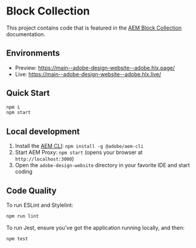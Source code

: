 # Block Collection

This project contains code that is featured in the [AEM Block Collection](https://www.aem.live/developer/block-collection#block-collection-1) documentation.

## Environments

- Preview: https://main--adobe-design-website--adobe.hlx.page/
- Live: https://main--adobe-design-website--adobe.hlx.live/

## Quick Start

```sh
npm i
npm start
```

## Local development

1. Install the [AEM CLI](https://github.com/adobe/helix-cli): `npm install -g @adobe/aem-cli`
1. Start AEM Proxy: `npm start` (opens your browser at `http://localhost:3000`)
1. Open the `adobe-design-website` directory in your favorite IDE and start coding

## Code Quality

To run ESLint and Stylelint:

```sh
npm run lint
```

To run Jest, ensure you've got the application running locally, and then:

```sh
npm test
```

